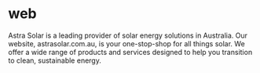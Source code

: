 # web
Astra Solar is a leading provider of solar energy solutions in Australia. Our website, astrasolar.com.au, is your one-stop-shop for all things solar. We offer a wide range of products and services designed to help you transition to clean, sustainable energy.
